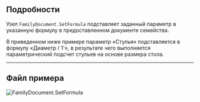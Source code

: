 ## Подробности
Узел `FamilyDocument.SetFormula` подставляет заданный параметр в указанную формулу в предоставленном документе семейства.

В приведенном ниже примере параметр «Стулья» подставляется в формулу «Диаметр / 1'», в результате чего выполняется параметрический подсчет стульев на основе размера стола.
___
## Файл примера

![FamilyDocument.SetFormula](./Revit.Application.FamilyDocument.SetFormula_img.jpg)
